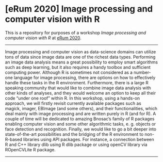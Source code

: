 # [eRum 2020] Image processing and computer vision with R

This is a repository for purposes of a workshop _Image processing and computer vision with R_ at [eRum 2020](https://2020.erum.io/).

---
Image processing and computer vision as data-science domains can utilize tons of data since image data are one of the richest data types. Performing an image data analysis means a great possibility to employ smart algorithms such as deep learning, but it also requires a handy toolbox and sufficient computing power. Although R is sometimes not considered as a number-one language for image processing, there are options on how to effectively handle these tasks in the R environment. Furthermore, there is a large R speaking community that would like to combine image data analysis with other kinds of analyses, and they would welcome an option to keep all their code “under one roof” within R. In this workshop, using a hands-on approach, we will firstly revisit currently available packages such as magick, imager, EBImage (and some others), and their functionalities, which deal mainly with image processing and are written purely in R (and for R). A couple of time will be dedicated to amazing Bnosac’s family of R packages enabling computer vision and some other algorithmic tasks, e. g. objects or face detection and recognition. Finally, we would like to go a bit deeper into state-of-the-art possibilities and the bridging of the R environment to non-R-based libraries using API packages. For instance, a connection between R and C++ library dlib using R dlib package or using openCV library via ROpenCVLite R package.

---
